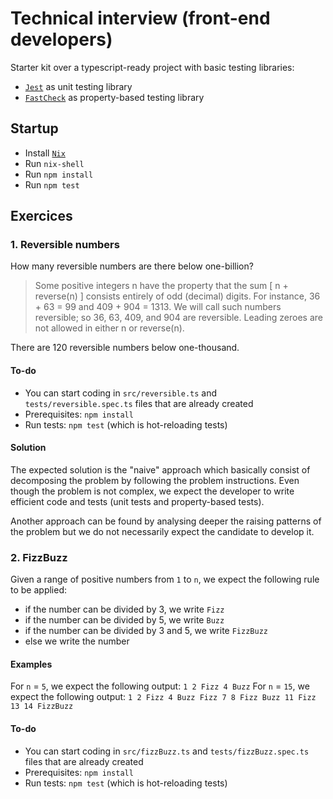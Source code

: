 # Technical interview (front-end developers)

Starter kit over a typescript-ready project with basic testing libraries:
* [`Jest`](https://github.com/facebook/jest) as unit testing library
* [`FastCheck`](https://github.com/fscheck/FsCheck) as property-based testing library

## Startup

* Install [`Nix`](https://nixos.org/guides/install-nix.html)
* Run `nix-shell`
* Run `npm install`
* Run `npm test`

## Exercices
### 1. Reversible numbers 

How many reversible numbers are there below one-billion?

> Some positive integers n have the property that the sum [ n + reverse(n) ] consists entirely of odd (decimal) digits. For instance, 36 + 63 = 99 and 409 + 904 = 1313. We will call such numbers reversible; so 36, 63, 409, and 904 are reversible. Leading zeroes are not allowed in either n or reverse(n).

There are 120 reversible numbers below one-thousand. 
#### To-do 

* You can start coding in `src/reversible.ts` and `tests/reversible.spec.ts` files that are already created 
* Prerequisites: `npm install`
* Run tests: `npm test` (which is hot-reloading tests)

#### Solution 

The expected solution is the "naive" approach which basically consist of decomposing the problem by following the problem instructions. Even though the problem is not complex, we expect the developer to write efficient code and tests (unit tests and property-based tests).

Another approach can be found by analysing deeper the raising patterns of the problem but we do not necessarily expect the candidate to develop it. 

### 2. FizzBuzz

Given a range of positive numbers from `1` to `n`, we expect the following rule to be applied:

- if the number can be divided by 3, we write `Fizz`
- if the number can be divided by 5, we write `Buzz`
- if the number can be divided by 3 and 5, we write `FizzBuzz`
- else we write the number

#### Examples

For `n` = `5`, we expect the following output: `1 2 Fizz 4 Buzz`
For `n` = `15`, we expect the following output: `1 2 Fizz 4 Buzz Fizz 7 8 Fizz Buzz 11 Fizz 13 14 FizzBuzz`

#### To-do

- You can start coding in `src/fizzBuzz.ts` and `tests/fizzBuzz.spec.ts` files that are already created
- Prerequisites: `npm install`
- Run tests: `npm test` (which is hot-reloading tests)
